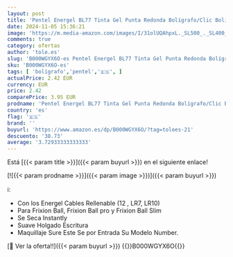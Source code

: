 ```yaml
---
layout: post
title: 'Pentel Energel BL77 Tinta Gel Punta Redonda Bolígrafo/Clic Bolígrafo - 0.35mm  Paquete de 1 - Azul  0 35 mm'
date: 2024-11-05 15:36:21
image: 'https://m.media-amazon.com/images/I/31olUQAhpxL._SL500_._SL400_.jpg'
comments: true
category: ofertas
author: 'tole.es'
slug: 'B000WGYX6O-es Pentel Energel BL77 Tinta Gel Punta Redonda Bolígrafo/Clic...'
sku: 'B000WGYX6O-es'
tags: [ 'bolígrafo','pentel','🇪🇸', ]
actualPrice: 2.42 EUR
currency: EUR
price: 2.42
comparePrice: 3.95 EUR
prodname: 'Pentel Energel BL77 Tinta Gel Punta Redonda Bolígrafo/Clic Bolígrafo - 0.35mm  Paquete de 1 - Azul  0 35 mm'
country: 'es'
flag: '🇪🇸'
brand: ''
buyurl: 'https://www.amazon.es/dp/B000WGYX6O/?tag=tolees-21'
descuento: '38.73'
average: '3.72933333333333'
---
```


Está [{{< param title >}}]({{< param buyurl >}}) en el siguiente enlace!

[![{{< param prodname >}}]({{< param image >}})]({{< param buyurl >}})

ℹ️:

- Con los Energel Cables Rellenable (12 , LR7, LR10)
- Para Frixion Ball, Frixion Ball pro y Frixion Ball Slim
- Se Seca Instantly
- Suave Holgado Escritura
- Maquillaje Sure Este Se por Entrada Su Modelo Number.

[🛒 Ver la oferta!!]({{< param buyurl >}})
{{<world>}}B000WGYX6O{{</world>}}
